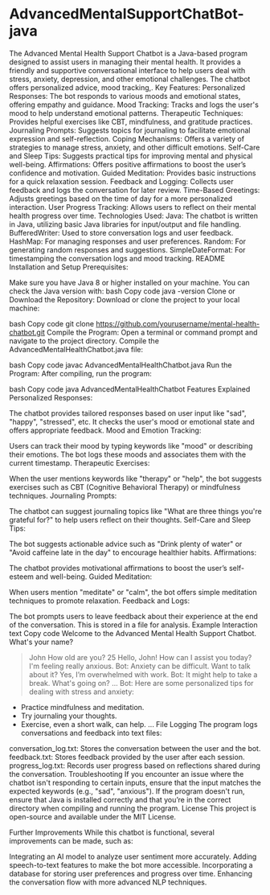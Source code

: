 # AdvancedMentalSupportChatBot-java
The Advanced Mental Health Support Chatbot is a Java-based program designed to assist users in managing their mental health. It provides a friendly and supportive conversational interface to help users deal with stress, anxiety, depression, and other emotional challenges. The chatbot offers personalized advice, mood tracking,.
Key Features:
Personalized Responses: The bot responds to various moods and emotional states, offering empathy and guidance.
Mood Tracking: Tracks and logs the user's mood to help understand emotional patterns.
Therapeutic Techniques: Provides helpful exercises like CBT, mindfulness, and gratitude practices.
Journaling Prompts: Suggests topics for journaling to facilitate emotional expression and self-reflection.
Coping Mechanisms: Offers a variety of strategies to manage stress, anxiety, and other difficult emotions.
Self-Care and Sleep Tips: Suggests practical tips for improving mental and physical well-being.
Affirmations: Offers positive affirmations to boost the user’s confidence and motivation.
Guided Meditation: Provides basic instructions for a quick relaxation session.
Feedback and Logging: Collects user feedback and logs the conversation for later review.
Time-Based Greetings: Adjusts greetings based on the time of day for a more personalized interaction.
User Progress Tracking: Allows users to reflect on their mental health progress over time.
Technologies Used:
Java: The chatbot is written in Java, utilizing basic Java libraries for input/output and file handling.
BufferedWriter: Used to store conversation logs and user feedback.
HashMap: For managing responses and user preferences.
Random: For generating random responses and suggestions.
SimpleDateFormat: For timestamping the conversation logs and mood tracking.
README
Installation and Setup
Prerequisites:

Make sure you have Java 8 or higher installed on your machine.
You can check the Java version with:
bash
Copy code
java -version
Clone or Download the Repository: Download or clone the project to your local machine:

bash
Copy code
git clone https://github.com/yourusername/mental-health-chatbot.git
Compile the Program: Open a terminal or command prompt and navigate to the project directory. Compile the AdvancedMentalHealthChatbot.java file:

bash
Copy code
javac AdvancedMentalHealthChatbot.java
Run the Program: After compiling, run the program:

bash
Copy code
java AdvancedMentalHealthChatbot
Features Explained
Personalized Responses:

The chatbot provides tailored responses based on user input like "sad", "happy", "stressed", etc.
It checks the user's mood or emotional state and offers appropriate feedback.
Mood and Emotion Tracking:

Users can track their mood by typing keywords like "mood" or describing their emotions.
The bot logs these moods and associates them with the current timestamp.
Therapeutic Exercises:

When the user mentions keywords like "therapy" or "help", the bot suggests exercises such as CBT (Cognitive Behavioral Therapy) or mindfulness techniques.
Journaling Prompts:

The chatbot can suggest journaling topics like "What are three things you're grateful for?" to help users reflect on their thoughts.
Self-Care and Sleep Tips:

The bot suggests actionable advice such as "Drink plenty of water" or "Avoid caffeine late in the day" to encourage healthier habits.
Affirmations:

The chatbot provides motivational affirmations to boost the user’s self-esteem and well-being.
Guided Meditation:

When users mention "meditate" or "calm", the bot offers simple meditation techniques to promote relaxation.
Feedback and Logs:

The bot prompts users to leave feedback about their experience at the end of the conversation. This is stored in a file for analysis.
Example Interaction
text
Copy code
Welcome to the Advanced Mental Health Support Chatbot.
What's your name?
> John
How old are you?
> 25
Hello, John! How can I assist you today?
> I'm feeling really anxious.
Bot: Anxiety can be difficult. Want to talk about it?
> Yes, I’m overwhelmed with work.
Bot: It might help to take a break. What's going on?
...
Bot: Here are some personalized tips for dealing with stress and anxiety:
- Practice mindfulness and meditation.
- Try journaling your thoughts.
- Exercise, even a short walk, can help.
...
File Logging
The program logs conversations and feedback into text files:

conversation_log.txt: Stores the conversation between the user and the bot.
feedback.txt: Stores feedback provided by the user after each session.
progress_log.txt: Records user progress based on reflections shared during the conversation.
Troubleshooting
If you encounter an issue where the chatbot isn't responding to certain inputs, ensure that the input matches the expected keywords (e.g., "sad", "anxious").
If the program doesn't run, ensure that Java is installed correctly and that you’re in the correct directory when compiling and running the program.
License
This project is open-source and available under the MIT License.

Further Improvements
While this chatbot is functional, several improvements can be made, such as:

Integrating an AI model to analyze user sentiment more accurately.
Adding speech-to-text features to make the bot more accessible.
Incorporating a database for storing user preferences and progress over time.
Enhancing the conversation flow with more advanced NLP techniques.

